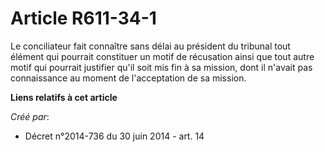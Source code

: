 # Article R611-34-1

Le conciliateur fait connaître sans délai au président du tribunal tout élément qui pourrait constituer un motif de
récusation ainsi que tout autre motif qui pourrait justifier qu'il soit mis fin à sa mission, dont il n'avait pas
connaissance au moment de l'acceptation de sa mission.

**Liens relatifs à cet article**

_Créé par_:

  - Décret n°2014-736 du 30 juin 2014 - art. 14
